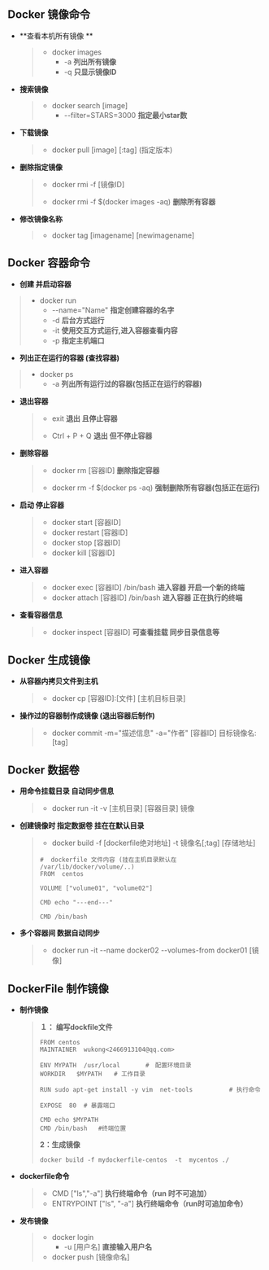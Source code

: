 ## Docker 镜像命令

* **查看本机所有镜像 ** 

    > * docker images
    >   * -a **列出所有镜像**
    >   * -q **只显示镜像ID**

* **搜索镜像**
  
  > * docker search [image]
  >   * --filter=STARS=3000   **指定最小star数**
  
* **下载镜像**

    > * docker pull [image] [:tag]  (指定版本)

* **删除指定镜像**

    > * docker rmi -f [镜像ID]        
    >
    > * docker rmi -f $(docker images -aq)  **删除所有容器**

* **修改镜像名称**

  > * docker tag [imagename] [newimagename]





## Docker 容器命令

*   **创建 并启动容器**

  > * docker run  
  >   * --name="Name"   **指定创建容器的名字**
  >   * -d  **后台方式运行**
  >   * -it  **使用交互方式运行,进入容器查看内容**
  >   * -p  **指定主机端口**

*  **列出正在运行的容器 (查找容器)**

  >* docker ps 
  >    * -a   **列出所有运行过的容器(包括正在运行的容器)**

* **退出容器**

  >* exit  **退出 且停止容器**
  >
  >* Ctrl + P + Q   **退出 但不停止容器**

* **删除容器**

  > * docker rm [容器ID]   **删除指定容器**
  >
  > * docker rm -f $(docker ps -aq)  **强制删除所有容器(包括正在运行)**

* **启动 停止容器**

  > * docker start [容器ID]  
  > * docker restart [容器ID]
  > * docker stop [容器ID]
  > * docker kill [容器ID]

* **进入容器**

  > * docker exec [容器ID]  /bin/bash **进入容器 开启一个新的终端**
  > * docker attach [容器ID]  /bin/bash **进入容器 正在执行的终端**

* **查看容器信息**

  > * docker inspect [容器ID]   **可查看挂载 同步目录信息等**







## Docker 生成镜像

* **从容器内拷贝文件到主机**

  > * docker cp [容器ID]:[文件]  [主机目标目录] 

* **操作过的容器制作成镜像 (退出容器后制作)**

  > * docker commit -m="描述信息"  -a="作者"  [容器ID]  目标镜像名:[tag]







## Docker 数据卷

* **用命令挂载目录 自动同步信息**

  > * docker run -it  -v  [主机目录]  [容器目录]  镜像

* **创建镜像时 指定数据卷 挂在在默认目录**

  > * docker build -f [dockerfile绝对地址] -t  镜像名[;tag]     [存储地址]
  >
  > ```shell
  > #  dockerfile 文件内容 (挂在主机目录默认在 /var/lib/docker/volume/..)
  > FROM  centos
  > 
  > VOLUME ["volume01", "volume02"]
  > 
  > CMD echo "---end---"
  > 
  > CMD /bin/bash
  > ```

* **多个容器间 数据自动同步**

  > * docker run -it --name docker02  --volumes-from docker01 [镜像]







## DockerFile 制作镜像

* **制作镜像**

  > **１： 编写dockfile文件**
  >
  > ```shell
  > FROM centos
  > MAINTAINER  wukong<2466913104@qq.com>
  > 
  > ENV MYPATH  /usr/local       #　配置环境目录
  > WORKDIR   $MYPATH　　# 工作目录
  > 
  > RUN sudo apt-get install -y vim  net-tools          # 执行命令
  > 
  > EXPOSE  80  # 暴露端口
  > 
  > CMD echo $MYPATH
  > CMD /bin/bash   #终端位置
  > ```
  >
  > **2：生成镜像**
  >
  > ```
  > docker build -f mydockerfile-centos  -t  mycentos ./
  > ```



* **dockerfile命令**

  > * CMD ["ls","-a"]     **执行终端命令（run 时不可追加）**
  > * ENTRYPOINT ["ls", "-a"]  **执行终端命令（run时可追加命令）**



* **发布镜像**

  > * docker login 
  >   * -u [用户名]  **直接输入用户名**
  > * docker push [镜像命名] 